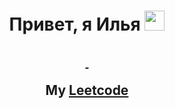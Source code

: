 <h1 align="center">Привет, я Илья <img src="https://github.com/blackcater/blackcater/raw/main/images/Hi.gif" height="32" /></h1>

<h2 align="center">
    <a href="https://leetcode.com/u/IamGabimaru/">
        <img src="https://leetcard.jacoblin.cool/IamGabimaru?theme=dark&ext=heatmap" alt="">
        <img src="https://leetcode-badge-showcase.vercel.app/api?username=IamGabimaru&theme=dark&border=border&animated=true" alt="">
    </a>

My <a href="https://leetcode.com/u/IamGabimaru/">Leetcode</a>

</h2>
